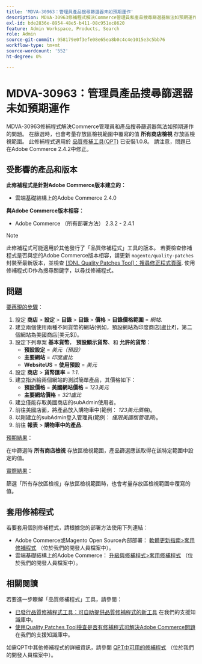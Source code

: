 ```yaml
---
title: 'MDVA-30963：管理員產品搜尋篩選器未如預期運作'
description: MDVA-30963修補程式解決Commerce管理員和產品搜尋篩選器無法如預期運作的問題。 篩選**所有存放區檢視**存放區檢視範圍時，也會考慮在存放區檢視範圍中覆寫的值。 安裝[Quality Patches Tool (QPT)](/help/announcements/adobe-commerce-announcements/magento-quality-patches-released-new-tool-to-self-serve-quality-patches.md) 1.0.8時，即可使用此修補程式。 請注意，問題已在Adobe Commerce 2.4.2中修正。
exl-id: bde2836e-8954-48e5-b411-08c951ec8620
feature: Admin Workspace, Products, Search
role: Admin
source-git-commit: 958179e0f3efe08e65ea8b0c4c4e1015e3c5bb76
workflow-type: tm+mt
source-wordcount: '552'
ht-degree: 0%

---
```


# MDVA-30963：管理員產品搜尋篩選器未如預期運作

MDVA-30963修補程式解決Commerce管理員和產品搜尋篩選器無法如預期運作的問題。 在篩選時，也會考量存放區檢視範圍中覆寫的值 **所有商店檢視** 存放區檢視範圍。 此修補程式適用於 [品質修補工具(QPT)](/help/announcements/adobe-commerce-announcements/magento-quality-patches-released-new-tool-to-self-serve-quality-patches.md) 已安裝1.0.8。 請注意，問題已在Adobe Commerce 2.4.2中修正。

## 受影響的產品和版本

**此修補程式是針對Adobe Commerce版本建立的：**

* 雲端基礎結構上的Adobe Commerce 2.4.0

**與Adobe Commerce版本相容：**

* Adobe Commerce （所有部署方法） 2.3.2 - 2.4.1

>[!NOTE]
>
>此修補程式可能適用於其他發行了「品質修補程式」工具的版本。 若要檢查修補程式是否與您的Adobe Commerce版本相容，請更新 `magento/quality-patches` 封裝至最新版本，並檢查 [[!DNL Quality Patches Tool]：搜尋修正程式頁面](https://devdocs.magento.com/quality-patches/tool.html#patch-grid). 使用修補程式ID作為搜尋關鍵字，以尋找修補程式。

## 問題

<u>要再現的步驟</u>：

1. 設定 **商店** > **設定** > **目錄** > **目錄** > **價格** > **目錄價格範圍** = *網站*.
1. 建立兩個使用兩種不同貨幣的網站(例如，預設網站為印度商店\[盧比₹\]，第二個網站為美國商店\[美元$\])。
1. 設定下列專案 **基本貨幣**， **預設顯示貨幣**、和 **允許的貨幣**：
   * **預設設定** = *美元（預設）*
   * **主要網站** = *印度盧比*
   * **WebsiteUS** = **使用預設** = *美元*
1. 設定 **商店** > **貨幣匯率** = *1:1*.
1. 建立指派給兩個網站的測試簡單產品，其價格如下：
   * **預設價格** = **美國網站價格** = *123美元*
   * **主要網站價格** = *321盧比*
1. 建立僅能存取美國商店的subAdmin使用者。
1. 前往美國店面，將產品放入購物車中(範例： *123美元價格*)。
1. 以剛建立的subAdmin登入管理員(範例： *僅限美國版管理員*)。
1. 前往 **報表** > **購物車中的產品**.

<u>預期結果</u>：

在中篩選時 **所有商店檢視** 存放區檢視範圍，產品篩選應該取得在該特定範圍中設定的值。

<u>實際結果</u>：

篩選「所有存放區檢視」存放區檢視範圍時，也會考量存放區檢視範圍中覆寫的值。

## 套用修補程式

若要套用個別修補程式，請根據您的部署方法使用下列連結：

* Adobe Commerce或Magento Open Source內部部署： [軟體更新指南>套用修補程式](https://devdocs.magento.com/guides/v2.4/comp-mgr/patching/mqp.html) （位於我們的開發人員檔案中）。
* 雲端基礎結構上的Adobe Commerce： [升級與修補程式>套用修補程式](https://devdocs.magento.com/cloud/project/project-patch.html) （位於我們的開發人員檔案中）。

## 相關閱讀

若要進一步瞭解「品質修補程式」工具，請參閱：

* [已發行品質修補程式工具：可自助提供品質修補程式的新工具](/help/announcements/adobe-commerce-announcements/magento-quality-patches-released-new-tool-to-self-serve-quality-patches.md) 在我們的支援知識庫中。
* [使用Quality Patches Tool檢查是否有修補程式可解決Adobe Commerce問題](/help/support-tools/patches-available-in-qpt-tool/check-patch-for-magento-issue-with-magento-quality-patches.md) 在我們的支援知識庫中。

如需QPT中其他修補程式的詳細資訊，請參閱 [QPT中可用的修補程式](https://devdocs.magento.com/quality-patches/tool.html#patch-grid) （位於我們的開發人員檔案中）。
